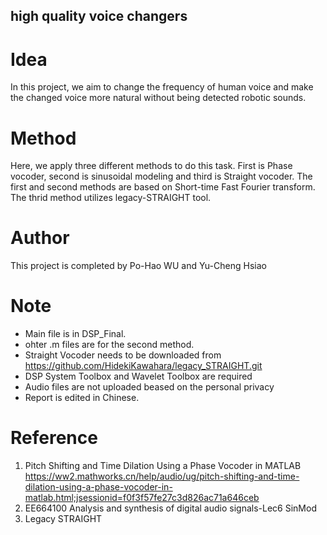 ## high quality voice changers

# Idea
In this project, we aim to change the frequency of human voice and make the changed voice more natural without being detected robotic sounds.

# Method
Here, we apply three different methods to do this task. First is Phase vocoder, second is sinusoidal modeling and third is Straight vocoder. 
The first and second methods are based on Short-time Fast Fourier transform.
The thrid method utilizes legacy-STRAIGHT tool.

# Author
This project is completed by Po-Hao WU and Yu-Cheng Hsiao

# Note
* Main file is in DSP_Final. 
* ohter .m files are for the second method. 
* Straight Vocoder needs to be downloaded from https://github.com/HidekiKawahara/legacy_STRAIGHT.git  
* DSP System Toolbox and Wavelet Toolbox are required 
* Audio files are not uploaded beased on the personal privacy 
* Report is edited in Chinese.

# Reference
1.  Pitch Shifting and Time Dilation Using a Phase Vocoder in MATLAB https://ww2.mathworks.cn/help/audio/ug/pitch-shifting-and-time-dilation-using-a-phase-vocoder-in-matlab.html;jsessionid=f0f3f57fe27c3d826ac71a646ceb
2.  EE664100 Analysis and synthesis of digital audio signals-Lec6 SinMod
3.  Legacy STRAIGHT
